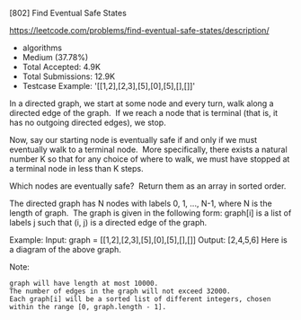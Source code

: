 [802] Find Eventual Safe States  

https://leetcode.com/problems/find-eventual-safe-states/description/

* algorithms
* Medium (37.78%)
* Total Accepted:    4.9K
* Total Submissions: 12.9K
* Testcase Example:  '[[1,2],[2,3],[5],[0],[5],[],[]]'

In a directed graph, we start at some node and every turn, walk along a directed edge of the graph.  If we reach a node that is terminal (that is, it has no outgoing directed edges), we stop.

Now, say our starting node is eventually safe if and only if we must eventually walk to a terminal node.  More specifically, there exists a natural number K so that for any choice of where to walk, we must have stopped at a terminal node in less than K steps.

Which nodes are eventually safe?  Return them as an array in sorted order.

The directed graph has N nodes with labels 0, 1, ..., N-1, where N is the length of graph.  The graph is given in the following form: graph[i] is a list of labels j such that (i, j) is a directed edge of the graph.


Example:
Input: graph = [[1,2],[2,3],[5],[0],[5],[],[]]
Output: [2,4,5,6]
Here is a diagram of the above graph.





Note:


	graph will have length at most 10000.
	The number of edges in the graph will not exceed 32000.
	Each graph[i] will be a sorted list of different integers, chosen within the range [0, graph.length - 1].

